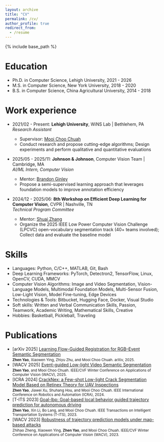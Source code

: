 ```yaml
---
layout: archive
title: "CV"
permalink: /cv/
author_profile: true
redirect_from:
  - /resume
---
```


{% include base_path %}

Education
======
* Ph.D. in Computer Science, Lehigh University, 2021 - 2026
* M.S. in Computer Science, New York University, 2018 - 2020
* B.S. in Computer Science, China Agricultural University, 2014 - 2018
  
Work experience
======
* 2021/02 - Present: **Lehigh University**, WiNS Lab | Bethlehem, PA <br>
  *Research Assistant*
  * Supervisor: [Mooi Choo Chuah](https://www.cse.lehigh.edu/~chuah/)
  * Conduct research and propose cutting-edge algorithms; Design experiments and perform qualitative and quantitative evaluations

* 2025/05 - 2025/11: **Johnson & Johnson**, Computer Vision Team | Cambridge, MA <br>
  *AI/ML Intern, Computer Vision*
  * Mentor: [Brandon Ginley](https://scholar.google.com/citations?user=UDz46zwAAAAJ&hl=en)
  * Propose a semi-supervised learning approach that leverages foundation models to improve annotation efficiency

* 2024/12 - 2025/06: **8th Workshop on Efficient Deep Learning for Computer Vision**, CVPR | Nashville, TN <br>
  *Technical Program Committee*
  * Mentor: [Shuai Zhang](https://zsivine.github.io/)
  * Organize the 2025 IEEE Low Power Computer Vision Challenge (LPCVC) open-vocabulary segmentation track (40+ teams involved); Collect data and evaluate the baseline model
  
Skills
======
* Languages: Python, C/C++, MATLAB, Git, Bash
* Deep Learning Frameworks: PyTorch, Detectron2, TensorFlow, Linux, OpenCV, CUDA, MMCV
* Computer Vision Algorithms: Image and Video Segmentation, Vision-Language Models, Multimodal Foundation Models, Multi-Sensor Fusion, Low-Light Vision, Model Fine-tuning, Edge Devices
* Technologies & Tools: Bitbucket, Hugging Face, Docker, Visual Studio
* Soft skills: Written and Verbal Communication Skills, Passion, Teamwork, Academic Writing, Mathematical Skills, Creative
* Hobbies: Basketball, Pickleball, Traveling

Publications
======
* [arXiv 2025] [Learning Flow-Guided Registration for RGB–Event Semantic Segmentation](https://www.arxiv.org/abs/2505.01548) <br>
<small>**Zhen Yao**, Xiaowen Ying, Zhiyu Zhu, and Mooi Choo Chuah. arXiv, 2025.</small>
* [WACV 2025] [Event-guided Low-light Video Semantic Segmentation](https://openaccess.thecvf.com/content/WACV2025/html/Yao_Event-Guided_Low-Light_Video_Semantic_Segmentation_WACV_2025_paper.html) <br>
<small>**Zhen Yao**, and Mooi Choo Chuah. IEEE/CVF Winter Conference on Applications of Computer Vision (WACV), 2025.</small>
* [ICRA 2024] [CrackNex: a Few-shot Low-light Crack Segmentation Model Based on Retinex Theory for UAV Inspections](https://ieeexplore.ieee.org/document/10611660) <br>
<small>**Zhen Yao**, Jiawei Xu, Shuhang Hou, and Mooi Choo Chuah. IEEE International Conference on Robotics and Automation (ICRA), 2024.</small>
* [T-ITS 2023] [Goal-lbp: Goal-based local behavior guided trajectory prediction for autonomous driving](https://ieeexplore.ieee.org/abstract/document/10367760) <br>
<small>**Zhen Yao**, Xin Li, Bo Lang, and Mooi Choo Chuah. IEEE Transactions on Intelligent Transportation Systems (T-ITS), 2023.</small>
* [WACV 2023] [Robustness of trajectory prediction models under map-based attacks](https://openaccess.thecvf.com/content/WACV2023/html/Zheng_Robustness_of_Trajectory_Prediction_Models_Under_Map-Based_Attacks_WACV_2023_paper.html) <br>
<small>Zhihao Zheng, Xiaowen Ying, **Zhen Yao**, and Mooi Choo Chuah. IEEE/CVF Winter Conference on Applications of Computer Vision (WACV), 2023.</small>

